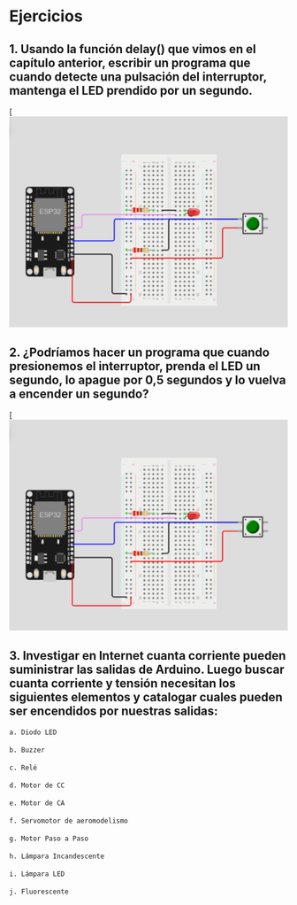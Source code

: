 # Ejercicios


## 1. Usando la función delay() que vimos en el capítulo anterior, escribir un programa que cuando detecte una pulsación del interruptor, mantenga el LED prendido por un segundo.

[![ESP32](/Assets/ESP32_LED_Pulsador.png)

## 2. ¿Podríamos hacer un programa que cuando presionemos el interruptor, prenda el LED un segundo, lo apague por 0,5 segundos y lo vuelva a encender un segundo?

[![ESP32](/Assets/ESP32_LED_Pulsador.png)

## 3. Investigar en Internet cuanta corriente pueden suministrar las salidas de Arduino. Luego buscar cuanta corriente y tensión necesitan los siguientes elementos y catalogar cuales pueden ser encendidos por nuestras salidas:

	a. Diodo LED

	b. Buzzer

	c. Relé

	d. Motor de CC

	e. Motor de CA

	f. Servomotor de aeromodelismo

	g. Motor Paso a Paso

	h. Lámpara Incandescente

	i. Lámpara LED

	j. Fluorescente